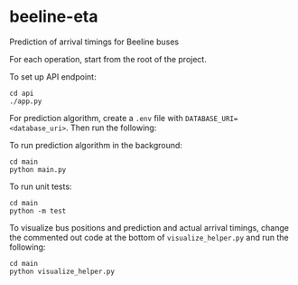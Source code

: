 # beeline-eta
Prediction of arrival timings for Beeline buses

For each operation, start from the root of the project.

To set up API endpoint:
```
cd api
./app.py
```

For prediction algorithm, create a `.env` file with `DATABASE_URI=<database_uri>`.
Then run the following:

To run prediction algorithm in the background:
```
cd main
python main.py
```

To run unit tests:
```
cd main
python -m test
```

To visualize bus positions and prediction and actual arrival timings,
change the commented out code at the bottom of `visualize_helper.py` and run the following:
```
cd main
python visualize_helper.py
```